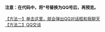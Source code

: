 <!DOCTYPE html>
<html>
	<head>
		<meta charset="utf-8" />
		<title></title>
	</head>
	<body>
	<div id="headline_beijing">
		<h4>注意：在代码中，将*号替换为QQ号后，再预览。</h4>
		<a href="http://www.baidu.com/">【方法一】单击这里，就会弹出QQ对话框和我聊天</a></br>
		<a href="http://www.baidu.com/">【方法二】QQ交谈</a>
	</body>
</html>
